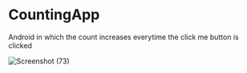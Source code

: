 # CountingApp

Android in which the count increases everytime the click me button is clicked

![Screenshot (73)](https://user-images.githubusercontent.com/101493797/224921379-2792ccba-b2c1-467a-b8b5-57f80a944a74.png)
